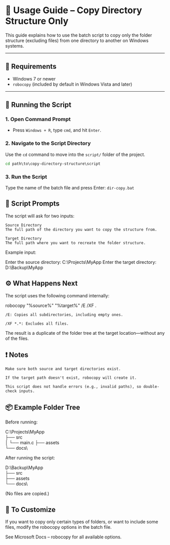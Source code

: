 # 📘 Usage Guide – Copy Directory Structure Only

This guide explains how to use the batch script to copy only the folder structure (excluding files) from one directory to another on Windows systems.

---

## 🧰 Requirements

- Windows 7 or newer
- `robocopy` (included by default in Windows Vista and later)

---

## 🚀 Running the Script

### 1. Open Command Prompt

- Press `Windows + R`, type `cmd`, and hit `Enter`.

### 2. Navigate to the Script Directory

Use the `cd` command to move into the `script/` folder of the project.

```cmd
cd path\to\copy-directory-structure\script
```
### 3. Run the Script
Type the name of the batch file and press Enter:
`dir-copy.bat`

## 📝 Script Prompts

The script will ask for two inputs:

    Source Directory
    The full path of the directory you want to copy the structure from.

    Target Directory
    The full path where you want to recreate the folder structure.

Example input:

Enter the source directory: C:\Projects\MyApp
Enter the target directory: D:\Backup\MyApp

## ⚙️ What Happens Next

The script uses the following command internally:

robocopy "%source%" "%target%" /E /XF *.*

    /E: Copies all subdirectories, including empty ones.

    /XF *.*: Excludes all files.

The result is a duplicate of the folder tree at the target location—without any of the files.

## ❗ Notes

    Make sure both source and target directories exist.

    If the target path doesn't exist, robocopy will create it.

    This script does not handle errors (e.g., invalid paths), so double-check inputs.
    
## 📦 Example Folder Tree

Before running:

C:\Projects\MyApp\
├── src\
│   └── main.c
├── assets\
└── docs\

After running the script:

D:\Backup\MyApp\
├── src\
├── assets\
└── docs\

(No files are copied.)

## 🔄 To Customize

If you want to copy only certain types of folders, or want to include some files, modify the robocopy options in the batch file.

See Microsoft Docs – robocopy for all available options.

